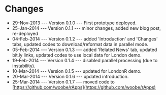 Changes
========================================================

* 29-Nov-2013 --- Version 0.1.0 --- First prototype deployed.
* 25-Jan-2014 --- Version 0.1.1 --- minor changes, added new blog post, re-deployed
* 04-Feb-2014 --- Version 0.1.2 --- added 'Introduction' and 'Changes' tabs, updated codes to download/reformat data in parallel mode.
* 05-Feb-2014 --- Version 0.1.3 --- added 'Related News' tab, updated bit.ly links, updated codes to use local data for London demo.
* 19-Feb-2014 --- Version 0.1.4 --- disabled parallel processing (due to instability).
* 10-Mar-2014 --- Version 0.1.5 --- updated for LondonR demo.
* 20-Mar-2014 --- Version 0.1.6 --- updated introduction.
* 25-Mar-2014 --- Version 0.1.7 --- moved code to [https://github.com/woobe/rApps](https://github.com/woobe/rApps)